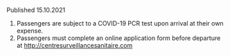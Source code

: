 Published 15.10.2021
1. Passengers are subject to a COVID-19 PCR test upon arrival at their own expense.
2. Passengers must complete an online application form before departure at <a target="_blank" href="http://centresurveillancesanitaire.com">http://centresurveillancesanitaire.com</a>